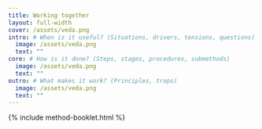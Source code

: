 ```yaml
---
title: Working together
layout: full-width
cover: /assets/veda.png
intro: # When is it useful? (Situations, drivers, tensions, questions)
  image: /assets/veda.png
  text: ""
core: # How is it done? (Steps, stages, procedures, submethods)
  image: /assets/veda.png
  text: ""
outro: # What makes it work? (Principles, traps)
  image: /assets/veda.png
  text: ""
---
```


{% include method-booklet.html %}
